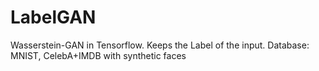 # LabelGAN
Wasserstein-GAN in Tensorflow. Keeps the Label of the input. Database: MNIST, CelebA+IMDB with synthetic faces
 

